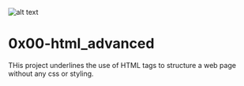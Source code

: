 ![alt text](https://s3.amazonaws.com/alx-intranet.hbtn.io/uploads/medias/2019/12/5d9e347964a9cc0e3e24.jpg?X-Amz-Algorithm=AWS4-HMAC-SHA256&X-Amz-Credential=AKIARDDGGGOUSBVO6H7D%2F20220628%2Fus-east-1%2Fs3%2Faws4_request&X-Amz-Date=20220628T180952Z&X-Amz-Expires=86400&X-Amz-SignedHeaders=host&X-Amz-Signature=989e154ea894a051a0fdeec05cfffca29d476bc77c5252603407323843f00a58)

# 0x00-html_advanced

THis project underlines the use of HTML tags to structure a web page without any css or styling.
